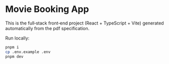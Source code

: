 
# Movie Booking App

This is the full‑stack front‑end project (React + TypeScript + Vite) generated automatically from the pdf specification.

Run locally:

```bash
pnpm i
cp .env.example .env
pnpm dev
```
